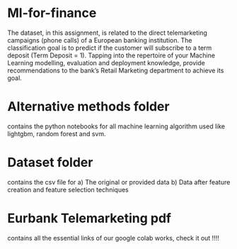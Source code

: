 # Ml-for-finance
The dataset, in this assignment, is related to the direct telemarketing campaigns (phone
calls) of a European banking institution. 
The classification goal is to predict if the customer will subscribe to a term deposit (Term
Deposit = 1). Tapping into the repertoire of your Machine Learning modelling, evaluation and
deployment knowledge, provide recommendations to the bank’s Retail Marketing department
to achieve its goal.

# Alternative methods folder
contains the python notebooks for all machine learning algorithm used like lightgbm, random forest and svm. 

# Dataset folder 
contains the csv file for a) The original or provided data b) Data after feature creation and feature selection techniques

# Eurbank Telemarketing pdf 
contains all the essential links of our google colab works, check it out !!!!

